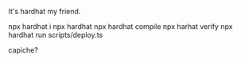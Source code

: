 It's hardhat my friend. 

npx hardhat i
npx hardhat
npx hardhat compile
npx harhat verify
npx hardhat run scripts/deploy.ts

capiche? 

